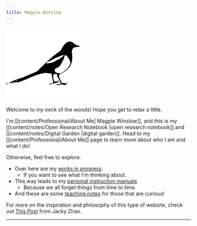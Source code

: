```yaml
---
title: Magpie Winslow
---
```


![Picture of a Magpie](/notes/attachments/icon1R.png)


Welcome to my neck of the woods! Hope you get to relax a little.

I'm [[content/Professional/About Me| Magpie Winslow]], and this is my [[content/notes/Open Research Notebook |open research notebook]] and [[content/notes/Digital Garden |digital garden]]. Head to my [[content/Professional/About Me]] page to learn more about who I am and what I do!

Otherwise, feel free to explore. 
- Over here are my [works in progress](/new_growth). 
	- If you want to see what I'm thinking about.
- This way leads to my [personal instruction manuals](/how_to)
	- Because we all forget things from time to time.
- And these are some [teaching notes](/Teaching&Learning) for those that are curious!

For more on the inspiration and philosophy of this type of website, check out [This Post](https://jzhao.xyz/posts/networked-thought/) from Jacky Zhao. 

---